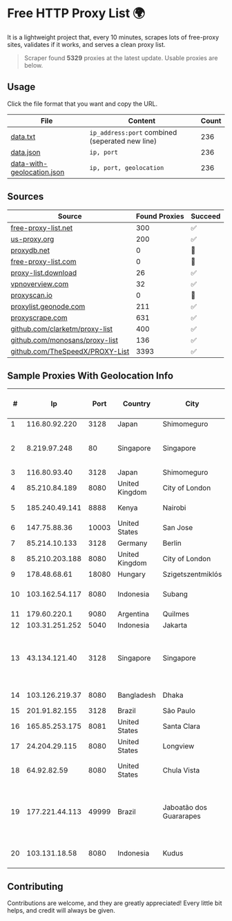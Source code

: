 
# Free HTTP Proxy List 🌍

It is a lightweight project that, every 10 minutes, scrapes lots of free-proxy sites, validates if it works, and serves a clean proxy list.


> Scraper found **5329** proxies at the latest update. Usable proxies are below.

## Usage

Click the file format that you want and copy the URL.


|File|Content|Count|
|----|-------|-----|
|[data.txt](https://raw.githubusercontent.com/themiralay/Proxy-List-World/master/data.txt)|`ip_address:port` combined (seperated new line)|236|
|[data.json](https://raw.githubusercontent.com/themiralay/Proxy-List-World/master/data.json)|`ip, port`|236|
|[data-with-geolocation.json](https://raw.githubusercontent.com/themiralay/Proxy-List-World/master/data-with-geolocation.json)|`ip, port, geolocation`|236|

## Sources

|Source|Found Proxies|Succeed|
|------|-------------|-------|
|[free-proxy-list.net](https://free-proxy-list.net)|300|✅|
|[us-proxy.org](https://www.us-proxy.org)|200|✅|
|[proxydb.net](http://proxydb.net)|0|🚫|
|[free-proxy-list.com](https://free-proxy-list.com/?page=&port=&type%5B%5D=http&type%5B%5D=https&up_time=0&search=Search)|0|🚫|
|[proxy-list.download](https://www.proxy-list.download/HTTP)|26|✅|
|[vpnoverview.com](https://vpnoverview.com/privacy/anonymous-browsing/free-proxy-servers)|32|✅|
|[proxyscan.io](https://www.proxyscan.io)|0|🚫|
|[proxylist.geonode.com](https://proxylist.geonode.com/api/proxy-list?limit=300&page=1&sort_by=lastChecked&sort_type=desc&protocols=http,https)|211|✅|
|[proxyscrape.com](https://api.proxyscrape.com/v2/?request=displayproxies&protocol=http&timeout=10000&country=all&ssl=all&anonymity=all)|631|✅|
|[github.com/clarketm/proxy-list](https://raw.githubusercontent.com/clarketm/proxy-list/master/proxy-list-raw.txt)|400|✅|
|[github.com/monosans/proxy-list](https://raw.githubusercontent.com/monosans/proxy-list/main/proxies/http.txt)|136|✅|
|[github.com/TheSpeedX/PROXY-List](https://raw.githubusercontent.com/TheSpeedX/PROXY-List/master/http.txt)|3393|✅|


## Sample Proxies With Geolocation Info

|#|Ip|Port|Country|City|Internet Service Provider|
|-|--|----|-------|----|-------------------------|
|1|116.80.92.220|3128|Japan|Shimomeguro|InfoSphere|
|2|8.219.97.248|80|Singapore|Singapore|Alibaba (US) Technology Co., Ltd.|
|3|116.80.93.40|3128|Japan|Shimomeguro|InfoSphere|
|4|85.210.84.189|8080|United Kingdom|City of London|Microsoft Corporation|
|5|185.240.49.141|8888|Kenya|Nairobi|Servercore Africa Ltd|
|6|147.75.88.36|10003|United States|San Jose|Packet Host, Inc.|
|7|85.214.10.133|3128|Germany|Berlin|Strato AG|
|8|85.210.203.188|8080|United Kingdom|City of London|Microsoft Corporation|
|9|178.48.68.61|18080|Hungary|Szigetszentmiklós|UPC|
|10|103.162.54.117|8080|Indonesia|Subang|PT Pratama Asia Globalindo|
|11|179.60.220.1|9080|Argentina|Quilmes|CSCOM|
|12|103.31.251.252|5040|Indonesia|Jakarta|ARGON|
|13|43.134.121.40|3128|Singapore|Singapore|Shenzhen Tencent Computer Systems Company Limited|
|14|103.126.219.37|8080|Bangladesh|Dhaka|MD IMTIAZ KHAN ABIR|
|15|201.91.82.155|3128|Brazil|São Paulo|Vivo|
|16|165.85.253.175|8081|United States|Santa Clara|Google LLC|
|17|24.204.29.115|8080|United States|Longview|Network IP|
|18|64.92.82.59|8080|United States|Chula Vista|Momentum Telecom, Inc.|
|19|177.221.44.113|49999|Brazil|Jaboatão dos Guararapes|1telecom Servicos De Tecnologia EM Internet Ltda|
|20|103.131.18.58|8080|Indonesia|Kudus|PT Global Media Data Prima|



## Contributing

Contributions are welcome, and they are greatly appreciated! Every
little bit helps, and credit will always be given.

